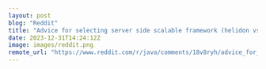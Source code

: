 ```yaml
---
layout: post
blog: "Reddit"
title: "Advice for selecting server side scalable framework (helidon vs openliberty vs quarkus)"
date: 2023-12-31T14:24:12Z
image: images/reddit.png
remote_url: "https://www.reddit.com/r/java/comments/18v8ryh/advice_for_selecting_server_side_scalable/"
---
```

